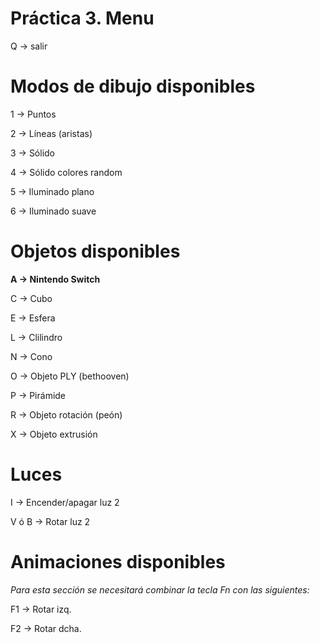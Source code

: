 # Práctica 3. Menu

Q → salir

# Modos de dibujo disponibles

1 → Puntos

2 → Líneas (aristas)

3 → Sólido

4 → Sólido colores random

5 → Iluminado plano

6 → Iluminado suave

# Objetos disponibles
**A → Nintendo Switch**

C → Cubo

E → Esfera

L → Clilindro

N → Cono

O → Objeto PLY (bethooven)

P → Pirámide

R → Objeto rotación (peón)

X → Objeto extrusión

# Luces
I → Encender/apagar luz 2

V ó B → Rotar luz 2

# Animaciones disponibles

_Para esta sección se necesitará combinar la tecla Fn con las siguientes:_

F1 → Rotar izq.

F2 → Rotar dcha.

